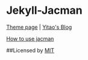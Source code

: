 # Jekyll-Jacman

[Theme page](http://simpleyyt.github.io/jekyll-jacman/) | [Yitao's Blog](http://simpleyyt.github.io)

[How to use jacman](http://simpleyyt.github.io/jekyll-jacman/jekyll/2015/09/20/how-to-use-jacman/)


##Licensed by
[MIT](/LICENSE)
